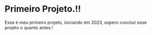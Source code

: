 # Primeiro Projeto.!!
Esse é meu primeiro projeto, iniciando em 2023, espero concluir esse projeto o quanto antes.!